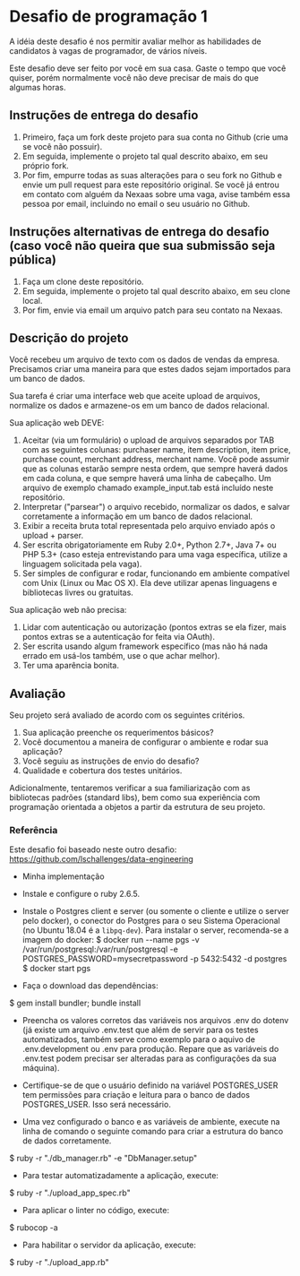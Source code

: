 # Desafio de programação 1
A idéia deste desafio é nos permitir avaliar melhor as habilidades de candidatos à vagas de programador, de vários níveis.

Este desafio deve ser feito por você em sua casa. Gaste o tempo que você quiser, porém normalmente você não deve precisar de mais do que algumas horas.

## Instruções de entrega do desafio
1. Primeiro, faça um fork deste projeto para sua conta no Github (crie uma se você não possuir).
1. Em seguida, implemente o projeto tal qual descrito abaixo, em seu próprio fork.
1. Por fim, empurre todas as suas alterações para o seu fork no Github e envie um pull request para este repositório original. Se você já entrou em contato com alguém da Nexaas sobre uma vaga, avise também essa pessoa por email, incluindo no email o seu usuário no Github.

## Instruções alternativas de entrega do desafio (caso você não queira que sua submissão seja pública)
1. Faça um clone deste repositório.
1. Em seguida, implemente o projeto tal qual descrito abaixo, em seu clone local.
1. Por fim, envie via email um arquivo patch para seu contato na Nexaas.

## Descrição do projeto
Você recebeu um arquivo de texto com os dados de vendas da empresa. Precisamos criar uma maneira para que estes dados sejam importados para um banco de dados.

Sua tarefa é criar uma interface web que aceite upload de arquivos, normalize os dados e armazene-os em um banco de dados relacional.

Sua aplicação web DEVE:

1. Aceitar (via um formulário) o upload de arquivos separados por TAB com as seguintes colunas: purchaser name, item description, item price, purchase count, merchant address, merchant name. Você pode assumir que as colunas estarão sempre nesta ordem, que sempre haverá dados em cada coluna, e que sempre haverá uma linha de cabeçalho. Um arquivo de exemplo chamado example_input.tab está incluído neste repositório.
1. Interpretar ("parsear") o arquivo recebido, normalizar os dados, e salvar corretamente a informação em um banco de dados relacional.
1. Exibir a receita bruta total representada pelo arquivo enviado após o upload + parser.
1. Ser escrita obrigatoriamente em Ruby 2.0+, Python 2.7+, Java 7+ ou PHP 5.3+ (caso esteja entrevistando para uma vaga específica, utilize a linguagem solicitada pela vaga).
1. Ser simples de configurar e rodar, funcionando em ambiente compatível com Unix (Linux ou Mac OS X). Ela deve utilizar apenas linguagens e bibliotecas livres ou gratuitas.

Sua aplicação web não precisa:

1. Lidar com autenticação ou autorização (pontos extras se ela fizer, mais pontos extras se a autenticação for feita via OAuth).
1. Ser escrita usando algum framework específico (mas não há nada errado em usá-los também, use o que achar melhor).
1. Ter uma aparência bonita.

## Avaliação
Seu projeto será avaliado de acordo com os seguintes critérios.

1. Sua aplicação preenche os requerimentos básicos?
1. Você documentou a maneira de configurar o ambiente e rodar sua aplicação?
1. Você seguiu as instruções de envio do desafio?
1. Qualidade e cobertura dos testes unitários.

Adicionalmente, tentaremos verificar a sua familiarização com as bibliotecas padrões (standard libs), bem como sua experiência com programação orientada a objetos a partir da estrutura de seu projeto.

### Referência

Este desafio foi baseado neste outro desafio: https://github.com/lschallenges/data-engineering

* Minha implementação

- Instale e configure o ruby 2.6.5.

- Instale o Postgres client e server (ou somente o cliente e utilize o server pelo docker), o conector do Postgres para o seu Sistema Operacional (no Ubuntu 18.04 é a `libpq-dev`). Para instalar o server, recomenda-se a imagem do docker:
$ docker run --name pgs -v /var/run/postgresql:/var/run/postgresql -e
POSTGRES_PASSWORD=mysecretpassword -p 5432:5432  -d postgres
$ docker start pgs

- Faça o download das dependências:

$ gem install bundler; bundle install

- Preencha os valores corretos das variáveis nos arquivos .env do dotenv (já existe um arquivo
  .env.test que além de servir para os testes automatizados, também serve como exemplo para o aquivo
de .env.development ou .env para produção. Repare que as variáveis do .env.test podem precisar ser
alteradas para as configurações da sua máquina).

- Certifique-se de que o usuário definido na variável POSTGRES_USER tem permissões para criação e
  leitura para o banco de dados POSTGRES_USER. Isso será necessário.

- Uma vez configurado o banco e as variáveis de ambiente, execute na linha de comando o seguinte comando para criar a estrutura do banco de dados corretamente.

$ ruby -r "./db_manager.rb" -e "DbManager.setup"

- Para testar automatizadamente a aplicação, execute:

$ ruby -r "./upload_app_spec.rb"

- Para aplicar o linter no código, execute:

$ rubocop -a

- Para habilitar o servidor da aplicação, execute:

$ ruby -r "./upload_app.rb"
